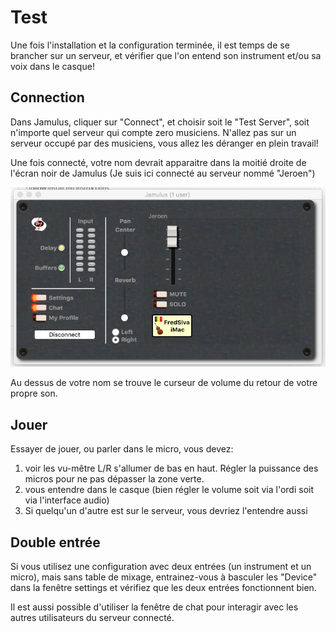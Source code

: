 # Test

Une fois l'installation et la configuration terminée, il est temps de se brancher sur un serveur, et vérifier que l'on entend son instrument et/ou sa voix dans le casque!

## Connection
Dans Jamulus, cliquer sur "Connect", et choisir soit le "Test Server", soit n'importe quel serveur qui compte zero musiciens.  N'allez pas sur un serveur occupé par des musiciens, vous allez les déranger en plein travail!

Une fois connecté, votre nom devrait apparaitre dans la moitié droite de l'écran noir de Jamulus (Je suis ici connecté au serveur nommé "Jeroen")

![jamulus](jamulus_desktop.jpg)

Au dessus de votre nom se trouve le curseur de volume du retour de votre propre son.

## Jouer
Essayer de jouer, ou parler dans le micro, vous devez:
1. voir les vu-mêtre L/R s'allumer de bas en haut.  Régler la puissance des micros pour ne pas dépasser la zone verte.
1. vous entendre dans le casque (bien régler le volume soit via l'ordi soit via l'interface audio)
1. Si quelqu'un d'autre est sur le serveur, vous devriez l'entendre aussi

## Double entrée
Si vous utilisez une configuration avec deux entrées (un instrument et un micro), mais sans table de mixage, entrainez-vous à basculer les "Device" dans la fenêtre settings et vérifiez que les deux entrées fonctionnent bien.

Il est aussi possible d'utiliser la fenêtre de chat pour interagir avec les autres utilisateurs du serveur connecté.
